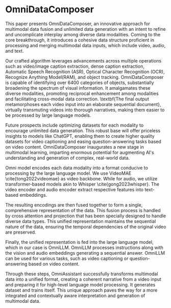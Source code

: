 # OmniDataComposer

This paper presents OmniDataComposer, an innovative approach for multimodal data fusion and unlimited data generation with an intent to refine and uncomplicate interplay among diverse data modalities. Coming to the core breakthrough, it introduces a cohesive data structure proficient in processing and merging multimodal data inputs, which include video, audio, and text.

Our crafted algorithm leverages advancements across multiple operations such as video/image caption extraction, dense caption extraction, Automatic Speech Recognition (ASR), Optical Character Recognition (OCR), Recognize Anything Model(RAM), and object tracking. OmniDataComposer is capable of identifying over 6400 categories of objects, substantially broadening the spectrum of visual information. It amalgamates these diverse modalities, promoting reciprocal enhancement among modalities and facilitating cross-modal data correction. \textbf{The final output metamorphoses each video input into an elaborate sequential document}, virtually transmuting videos into thorough narratives, making them easier to be processed by large language models.

Future prospects include optimizing datasets for each modality to encourage unlimited data generation. This robust base will offer priceless insights to models like ChatGPT, enabling them to create higher quality datasets for video captioning and easing question-answering tasks based on video content. OmniDataComposer inaugurates a new stage in multimodal learning, imparting enormous potential for augmenting AI's understanding and generation of complex, real-world data.



Omni model encodes each data modality into a format conducive to processing by the large language model. We use VideoMAE \cite{tong2022videomae} as video backbone. While for audio, we utilize transformer-based models akin to Whisper \cite{gong2023whisper}. The video encoder and audio encoder extract respective features into text-based embeddings.

The resulting encodings are then fused together to form a single, comprehensive representation of the data. This fusion process is handled by cross attention and projection that has been specially designed to handle diverse data types. This unified representation maintains the sequential nature of the data, ensuring the temporal dependencies of the original video are preserved.

Finally, the unified representation is fed into the large language model, which in our case is OmniLLM. OmniLLM processes instructions along with the vision and audio embeddings generating a sequential answer. OmniLLM can be used for various tasks, such as video captioning or question-answering based on video content. 

Through these steps, OmniAssistant successfully transforms multimodal data into a unified format, creating a coherent narrative from a video input and preparing it for high-level language model processing. It generates dataset and trains itself. This unique approach paves the way for a more integrated and contextually aware interpretation and generation of multimodal data.

